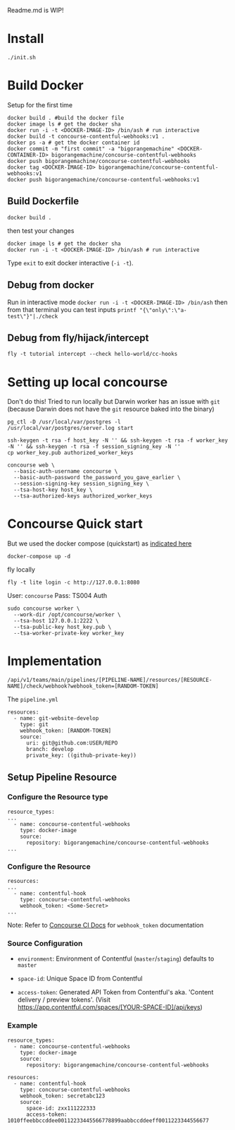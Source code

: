 Readme.md is WIP!

# Install

`./init.sh`

# Build Docker

Setup for the first time

```
docker build . #build the docker file
docker image ls # get the docker sha
docker run -i -t <DOCKER-IMAGE-ID> /bin/ash # run interactive
docker build -t concourse-contentful-webhooks:v1 .
docker ps -a # get the docker container id
docker commit -m "first commit" -a "bigorangemachine" <DOCKER-CONTAINER-ID> bigorangemachine/concourse-contentful-webhooks
docker push bigorangemachine/concourse-contentful-webhooks
docker tag <DOCKER-IMAGE-ID> bigorangemachine/concourse-contentful-webhooks:v1
docker push bigorangemachine/concourse-contentful-webhooks:v1
```

## Build Dockerfile

`docker build . `

then test your changes

```
docker image ls # get the docker sha
docker run -i -t <DOCKER-IMAGE-ID> /bin/ash # run interactive
```

Type `exit` to exit docker interactive (`-i -t`).


## Debug from docker
Run in interactive mode `docker run -i -t <DOCKER-IMAGE-ID> /bin/ash` then from that terminal you can test inputs `printf "{\"only\":\"a-test\"}"|./check`


## Debug from fly/hijack/intercept

`fly -t tutorial intercept --check hello-world/cc-hooks`

# Setting up local concourse

Don't do this!  Tried to run locally but Darwin worker has an issue with `git` (because Darwin does not have the `git` resource baked into the binary)

```
pg_ctl -D /usr/local/var/postgres -l /usr/local/var/postgres/server.log start
```

```
ssh-keygen -t rsa -f host_key -N '' && ssh-keygen -t rsa -f worker_key -N '' && ssh-keygen -t rsa -f session_signing_key -N ''
cp worker_key.pub authorized_worker_keys
```


```
concourse web \
  --basic-auth-username concourse \
  --basic-auth-password the_password_you_gave_earlier \
  --session-signing-key session_signing_key \
  --tsa-host-key host_key \
  --tsa-authorized-keys authorized_worker_keys
```

# Concourse Quick start

But we used the docker compose (quickstart) as [indicated here](https://concoursetutorial.com/)

```docker-compose up -d```

fly locally
```
fly -t lite login -c http://127.0.0.1:8080
```
User: `concourse`
Pass: TS004 Auth


```
sudo concourse worker \
  --work-dir /opt/concourse/worker \
  --tsa-host 127.0.0.1:2222 \
  --tsa-public-key host_key.pub \
  --tsa-worker-private-key worker_key
```

# Implementation

`/api/v1/teams/main/pipelines/[PIPELINE-NAME]/resources/[RESOURCE-NAME]/check/webhook?webhook_token=[RANDOM-TOKEN]`

The `pipeline.yml`

```
resources:
  - name: git-website-develop
    type: git
    webhook_token: [RANDOM-TOKEN]
    source:
      uri: git@github.com:USER/REPO
      branch: develop
      private_key: ((github-private-key))
```


## Setup Pipeline Resource

### Configure the Resource type

```
resource_types:
...
  - name: concourse-contentful-webhooks
    type: docker-image
    source:
      repository: bigorangemachine/concourse-contentful-webhooks
...
```

### Configure the Resource

```
resources:
...
  - name: contentful-hook
    type: concourse-contentful-webhooks
    webhook_token: <Some-Secret>
...
```

Note: Refer to [Concourse CI Docs](https://concourse-ci.org/resources.html) for `webhook_token` documentation

### Source Configuration

* `environment`: Environment of Contentful (`master`/`staging`) defaults to `master`

* `space-id`: Unique Space ID from Contentful

* `access-token`: Generated API Token from Contentful's aka. 'Content delivery / preview tokens'. (Visit https://app.contentful.com/spaces/[YOUR-SPACE-ID]/api/keys)

### Example

```
resource_types:
  - name: concourse-contentful-webhooks
    type: docker-image
    source:
      repository: bigorangemachine/concourse-contentful-webhooks

resources:
  - name: contentful-hook
    type: concourse-contentful-webhooks
    webhook_token: secretabc123
    source:
      space-id: zxx111222333
      access-token: 1010ffeebbccddee00112233445566778899aabbccddeeff0011223344556677
```
